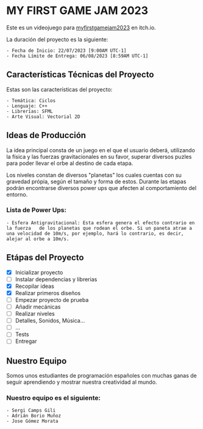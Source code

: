 # MY FIRST GAME JAM 2023

Este es un videojuego para [myfirstgamejam2023](https://itch.io/jam/my-first-game-jam-summer-2023) en itch.io.

<p>
La duración del proyecto es la siguiente:
</p>

    - Fecha de Inicio: 22/07/2023 [9:00AM UTC-1]
    - Fecha Límite de Entrega: 06/08/2023 [8:59AM UTC-1]


## Características Técnicas del Proyecto

<p>
Estas son las características del proyecto:
</p>

    - Temática: Ciclos
    - Lenguaje: C++
    - Librerías: SFML
    - Arte Visual: Vectorial 2D

## Ideas de Producción

<p>
La idea principal consta de un juego en el que el usuario deberá, utilizando la física y las fuerzas gravitacionales en su favor, superar diversos puzles para poder llevar el orbe al destino de cada etapa.
</p>

<p>
Los niveles constan de diversos "planetas" los cuales cuentas con su gravedad própia, según el tamaño y forma de estos. Durante las etapas podrán encontrarse diversos power ups que afecten al comportamiento del entorno.
</p>

### Lista de Power Ups:


    - Esfera Antigravitacional: Esta esfera genera el efecto contrario en la fuerza   de los planetas que rodean el orbe. Si un paneta atrae a una velocidad de 10m/s, por ejemplo, hará lo contrario, es decir, alejar al orbe a 10m/s.

## Etápas del Proyecto

 - [X] Inicializar proyecto
 - [ ] Instalar dependencias y librerias
 - [X] Recopilar ideas
 - [X] Realizar primeros diseños
 - [ ] Empezar proyecto de prueba
 - [ ] Añadir mecánicas
 - [ ] Realizar niveles
 - [ ] Detalles, Sonidos, Música...
 - [ ] ...
 - [ ] Tests
 - [ ] Entregar

## Nuestro Equipo

<p>
Somos unos estudiantes de programación españoles con muchas ganas de seguir aprendiendo y mostrar nuestra creatividad al mundo.
</p>

### Nuestro equipo es el siguiente:

    - Sergi Camps Gili
    - Adrián Borio Muñoz
    - Jose Gómez Morata

